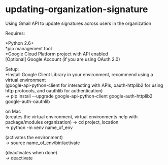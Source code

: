 # updating-organization-signature

Using Gmail API to update signatures across users in the organization  

Requires:  
  
*Python 2.6+  
*pip management tool  
*Google Cloud Platform project with API enabled  
[Optional] Google Account (if you are using OAuth 2.0)  

Setup:  
*Install Google Client Library in your environment, recommend using a virtual environment   
(google-api-python-client for interacting with APIs, oauth-httplib2 for using http protocols, and oauthlib for authentication)  
  -> pip install --upgrade google-api-python-client google-auth-httplib2 google-auth-oauthlib  

on Mac  
(creates the virtual environment, virtual environments help with package/modules organization)
  -> cd project_location  
  -> python -m venv name_of_env  

(activates the environment)  
  -> source name_of_env/bin/activate  

(deactivates when done)  
  -> deactivate  


